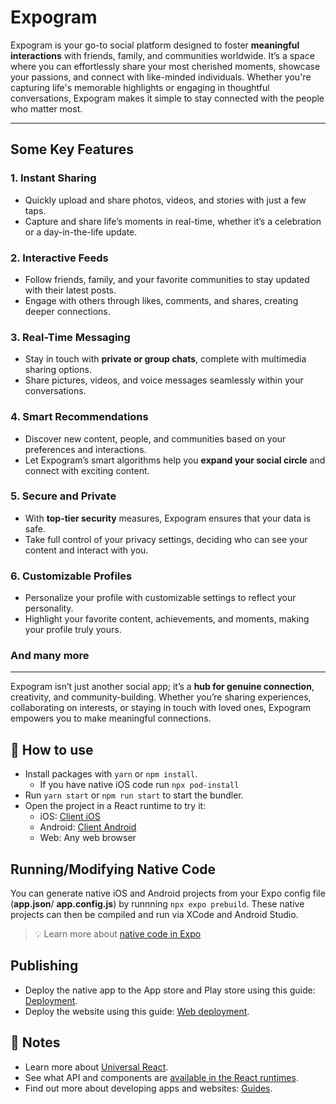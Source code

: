 # **Expogram**

Expogram is your go-to social platform designed to foster **meaningful interactions** with friends, family, and communities worldwide. It’s a space where you can effortlessly share your most cherished moments, showcase your passions, and connect with like-minded individuals. Whether you're capturing life's memorable highlights or engaging in thoughtful conversations, Expogram makes it simple to stay connected with the people who matter most.

---

## **Some Key Features**

### 1. **Instant Sharing**
   - Quickly upload and share photos, videos, and stories with just a few taps.
   - Capture and share life’s moments in real-time, whether it’s a celebration or a day-in-the-life update.

### 2. **Interactive Feeds**
   - Follow friends, family, and your favorite communities to stay updated with their latest posts.
   - Engage with others through likes, comments, and shares, creating deeper connections.

### 3. **Real-Time Messaging**
   - Stay in touch with **private or group chats**, complete with multimedia sharing options.
   - Share pictures, videos, and voice messages seamlessly within your conversations.

### 4. **Smart Recommendations**
   - Discover new content, people, and communities based on your preferences and interactions.
   - Let Expogram’s smart algorithms help you **expand your social circle** and connect with exciting content.

### 5. **Secure and Private**
   - With **top-tier security** measures, Expogram ensures that your data is safe.
   - Take full control of your privacy settings, deciding who can see your content and interact with you.

### 6. **Customizable Profiles**
   - Personalize your profile with customizable settings to reflect your personality.
   - Highlight your favorite content, achievements, and moments, making your profile truly yours.

### And many more
---

Expogram isn’t just another social app; it’s a **hub for genuine connection**, creativity, and community-building. Whether you’re sharing experiences, collaborating on interests, or staying in touch with loved ones, Expogram empowers you to make meaningful connections.



## 🚀 How to use

- Install packages with `yarn` or `npm install`.
  - If you have native iOS code run `npx pod-install`
- Run `yarn start` or `npm run start` to start the bundler.
- Open the project in a React runtime to try it:
  - iOS: [Client iOS](https://itunes.apple.com/app/apple-store/id982107779)
  - Android: [Client Android](https://play.google.com/store/apps/details?id=host.exp.exponent&referrer=blankexample)
  - Web: Any web browser

## Running/Modifying Native Code

You can generate native iOS and Android projects from your Expo config file (**app.json**/ **app.config.js**) by runnning `npx expo prebuild`. These native projects can then be compiled and run via XCode and Android Studio.

> 💡 Learn more about [native code in Expo](https://docs.expo.dev/workflow/customizing/)

## Publishing

- Deploy the native app to the App store and Play store using this guide: [Deployment](https://docs.expo.dev/distribution/app-stores/).
- Deploy the website using this guide: [Web deployment](https://docs.expo.dev/distribution/publishing-websites/).

## 📝 Notes

- Learn more about [Universal React](https://docs.expo.dev/).
- See what API and components are [available in the React runtimes](https://docs.expo.dev/versions/latest/).
- Find out more about developing apps and websites: [Guides](https://docs.expo.dev/guides/).


